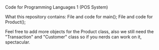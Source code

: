 Code for Programming Languages 1 (POS System)

What this repository contains:
File and code for main();
File and code for Product();

Feel free to add more objects for the Product class, also we still need the "Transaction" and "Customer" class so if you nerds can work on it, spectacular.
